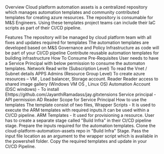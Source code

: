 Overview
Cloud platform automation assets is a centralized repository which manages automation templates and community contributed templates for creating azure resources. The repository is consumable for M&S Engineers. Using these templates project teams can include their IaC scripts as part of their CI/CD pipeline.

Features
The repository will be managed by cloud platform team with all fixes and updates required for templates
The automation templates are developed based on M&S Governance and Policy
Infrastructure as code will be part of your CI/CD pipeline
Contribute reusable automation templates for building infrastructure
How To Consume
Pre-Requisites
User needs to have a Service Principal with below permission to consume the automaton templates.
Network Read write (Subscription Level)
To read the Vnet / Subnet details
APPS Admins (Resource Group Level)
To create azure resources – VM , Load balancer, Storage account.
Reader
Reader access to shared image gallery (Windows VM OS , Linux OS)
Automation Account (DSC windows) - To install Ehttps://github.com/JayanthiRamadass/jay.gitxtensions
Service principal - API permission
AD Reader Scope for Service Principal
How to use the templates
The template consist of two files,
Wrapper Scripts - It is used to execute the ARM templates with required inputs.It can be used within a CI/CD pipeline.
ARM Templates - It used for provisioning a resource.
User has to create a separate stage called "Build Infra" in their CI/CD pipeline stage.
Prepare the inputs required for the automation templates.
Clone the cloud-platform-automation-assets repo in "Build Infra" Stage.
Pass the input file location as an argument to the wrapper script which is available in the powershell folder.
Copy the required templates and update in your CI/CD Pipeline.
